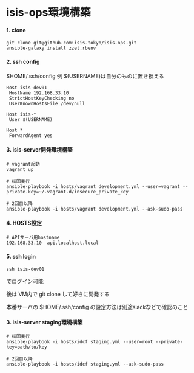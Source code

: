 # isis-ops環境構築

#### 1. clone

```
git clone git@github.com:isis-tokyo/isis-ops.git
ansible-galaxy install zzet.rbenv
```

#### 2. ssh config

$HOME/.ssh/config 例
$(USERNAME)は自分のものに置き換える

```
Host isis-dev01
 HostName 192.168.33.10
 StrictHostKeyChecking no
 UserKnownHostsFile /dev/null

Host isis-*
 User $(USERNAME)

Host *
 ForwardAgent yes
```

#### 3. isis-server開発環境構築

```
# vagrant起動
vagrant up

# 初回実行
ansible-playbook -i hosts/vagrant development.yml --user=vagrant --private-key=~/.vagrant.d/insecure_private_key

# 2回目以降
ansible-playbook -i hosts/vagrant development.yml --ask-sudo-pass
```


#### 4. HOSTS設定

```
# APIサーバ用hostname
192.168.33.10  api.localhost.local
```

#### 5. ssh login

```
ssh isis-dev01
```

でログイン可能

後は VM内で git clone して好きに開発する

本番サーバの $HOME/.ssh/config の設定方法は別途slackなどで確認のこと

#### 3. isis-server staging環境構築

```
# 初回実行
ansible-playbook -i hosts/idcf staging.yml --user=root --private-key=path/to/key

# 2回目以降
ansible-playbook -i hosts/idcf staging.yml --ask-sudo-pass
```
